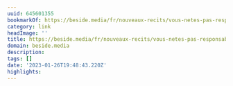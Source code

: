 ```yaml
---
uuid: 645601355
bookmarkOf: https://beside.media/fr/nouveaux-recits/vous-netes-pas-responsable-des-changements-climatiques/
category: link
headImage: ''
title: https://beside.media/fr/nouveaux-recits/vous-netes-pas-responsable-des-changements-climatiques/
domain: beside.media
description: 
tags: []
date: '2023-01-26T19:48:43.220Z'
highlights: 
---
```



